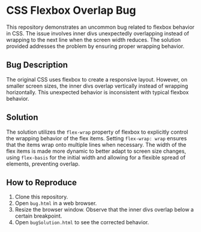 # CSS Flexbox Overlap Bug

This repository demonstrates an uncommon bug related to flexbox behavior in CSS.  The issue involves inner divs unexpectedly overlapping instead of wrapping to the next line when the screen width reduces.  The solution provided addresses the problem by ensuring proper wrapping behavior.

## Bug Description

The original CSS uses flexbox to create a responsive layout.  However, on smaller screen sizes, the inner divs overlap vertically instead of wrapping horizontally. This unexpected behavior is inconsistent with typical flexbox behavior.

## Solution

The solution utilizes the `flex-wrap` property of flexbox to explicitly control the wrapping behavior of the flex items. Setting `flex-wrap: wrap` ensures that the items wrap onto multiple lines when necessary. The width of the flex items is made more dynamic to better adapt to screen size changes, using `flex-basis` for the initial width and allowing for a flexible spread of elements, preventing overlap.

## How to Reproduce

1. Clone this repository.
2. Open `bug.html` in a web browser.
3. Resize the browser window. Observe that the inner divs overlap below a certain breakpoint.
4. Open `bugSolution.html` to see the corrected behavior.